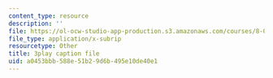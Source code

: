 ```yaml
---
content_type: resource
description: ''
file: https://ol-ocw-studio-app-production.s3.amazonaws.com/courses/8-04-quantum-physics-i-spring-2013/a0453bbb588e51b29d6b495e10de40e1_VSqpYPgxcps.vtt
file_type: application/x-subrip
resourcetype: Other
title: 3play caption file
uid: a0453bbb-588e-51b2-9d6b-495e10de40e1
---
```


